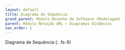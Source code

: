 ```yaml
---
layout: default
title: Diagrama de Sequência
grand_parent: Módulo Desenho de Software (Modelagem)
parent: Módulo Notação UML – Diagramas Dinâmicos
nav_order: 1
---
```


Diagrama de Sequência
{: .fs-9}
